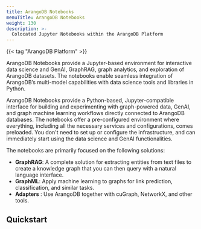 ```yaml
---
title: ArangoDB Notebooks
menuTitle: ArangoDB Notebooks
weight: 130
description: >-
  Colocated Jupyter Notebooks within the ArangoDB Platform
---
```


{{< tag "ArangoDB Platform" >}}

ArangoDB Notebooks provide a Jupyter-based environment for interactive data science
and GenAI, GraphRAG, graph analytics, and exploration of ArangoDB datasets.
The notebooks enable seamless integration of ArangoDB’s multi-model capabilities
with data science tools and libraries in Python.

ArangoDB Notebooks provide a Python-based, Jupyter-compatible interface for building
and experimenting with graph-powered data, GenAI, and graph machine learning
workflows directly connected to ArangoDB databases. The notebooks offer a
pre-configured environment where everything, including all the necessary services
and configurations, comes preloaded. You don't need to set up or configure the
infrastructure, and can immediately start using the data science and GenAI
functionalities.

The notebooks are primarily focused on the following solutions:
- **GraphRAG**: A complete solution for extracting entities
  from text files to create a knowledge graph that you can then query with a
  natural language interface.
- **GraphML**: Apply machine learning to graphs for link prediction,
  classification, and similar tasks.
- **Adapters** : Use ArangoDB together with cuGraph, NetworkX, and other tools. 

<!-- TODO: Add links to corressponding pages -->

## Quickstart

<!-- TODO: Describe how to create and manage Notebooks in the ArangoDB Platform UI -->

<!-- TODO: Describe underlying services? -->

<!-- TODO: Add links to interactive tutorials? -->

